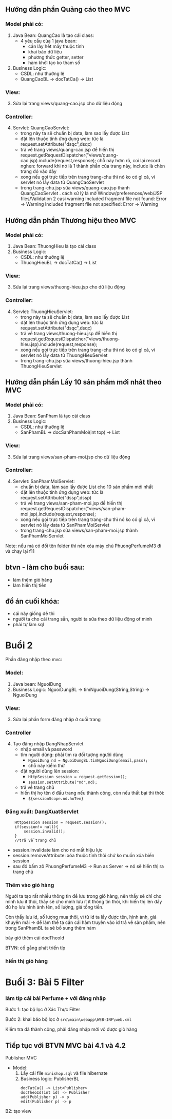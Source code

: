 ## Hướng dẫn phần Quảng cáo theo MVC
### Model phải có:
1. Java Bean: QuangCao là tạo cái class:
	- 4 yêu cầu của 1 java bean: 
		+ cần lấy hết mấy thuộc tính
		+ khai báo dữ liệu
		+ phương thức getter, setter
		+ hàm khởi tạo ko tham số
2. Business Logic: 
	- CSDL: như thường lệ
	- QuangCaoBL -> docTatCa() -> List<QuangCao>
### View:
3. Sửa lại trang views/quang-cao.jsp cho dữ liệu động
### Controller:
4. Servlet: QuangCaoServlet: 
	+ trong này ta sẽ chuẩn bị data, làm sao lấy được List<QuangCao>
	+ đặt lên thuộc tính ứng dụng web: tức là request.setAttribute("dsqc",dsqc)
	+ trả về trang views/quang-cao.jsp để hiển thị
		request.getRequestDispatcher("views/quang-cao.jsp).include(request,response); 
		chỗ này hơm rõ, coi lại record nghen: forward khi nó là 1 thành phần của trang này, include là chèn trang đó vào đây
	+ xong nếu gọi trực tiếp trên trang trang-chu thì nó ko có gì cả, vì servlet nó lấy data từ QuangCaoServlet
	+ trong trang-chu.jsp sửa views/quang-cao.jsp thành QuangCaoServlet
		. cách xử lý là mở Window/preferences/web/JSP files/Validation 2 casi warning 
			Included fragment file not found: Error -> Warning
			Included fragment file not specified: Error -> Warning

## Hướng dẫn phần Thương hiệu theo MVC
### Model phải có:
1. Java Bean: ThuongHieu là tạo cái class
2. Business Logic: 
	- CSDL: như thường lệ
	- ThuongHieuBL -> docTatCa() -> List<ThuongHieu>
### View:
3. Sửa lại trang views/thuong-hieu.jsp cho dữ liệu động
### Controller:
4. Servlet: ThuongHieuServlet: 
	+ trong này ta sẽ chuẩn bị data, làm sao lấy được List<ThuongHieu>
	+ đặt lên thuộc tính ứng dụng web: tức là request.setAttribute("dsqc",dsqc)
	+ trả về trang views/thuong-hieu.jsp để hiển thị
		request.getRequestDispatcher("views/thuong-hieu.jsp).include(request,response); 
	+ xong nếu gọi trực tiếp trên trang trang-chu thì nó ko có gì cả, vì servlet nó lấy data từ ThuongHieuServlet
	+ trong trang-chu.jsp sửa views/thuong-hieu.jsp thành ThuongHieuServlet

## Hướng dẫn phần Lấy 10 sản phẩm mới nhât theo MVC
### Model phải có:
1. Java Bean: SanPham là tạo cái class
2. Business Logic: 
	- CSDL: như thường lệ
	- SanPhamBL -> docSanPhamMoi(int top) -> List<SanPham>
### View:
3. Sửa lại trang views/san-pham-moi.jsp cho dữ liệu động
### Controller:
4. Servlet: SanPhamMoiServlet: 
	+ chuẩn bị data, làm sao lấy được List<SanPham> cho 10 sản phẩm mới nhất
	+ đặt lên thuộc tính ứng dụng web: tức là request.setAttribute("dssp",dssp)
	+ trả về trang views/san-pham-moi.jsp để hiển thị
		request.getRequestDispatcher("views/san-pham-moi.jsp).include(request,response); 
	+ xong nếu gọi trực tiếp trên trang trang-chu thì nó ko có gì cả, vì servlet nó lấy data từ SanPhamMoiServlet
	+ trong trang-chu.jsp sửa views/san-pham-moi.jsp thành SanPhamMoiServlet

Note: nếu mà có đổi tên folder thì nên xóa máy chủ PhuongPerfumeM3 đi và chạy lại f11

btvn - làm cho buổi sau:
----
- làm thêm giỏ hàng
- làm hiển thị tiền

đồ án cuối khóa:
---
- cái này giống đề thi
- người ta cho cái trang sẵn, người ta sửa theo dữ liệu động of mình
- phải tự làm sql


# Buổi  2
Phần đăng nhập theo mvc:

### Model:
1. Java bean: NguoiDung
2. Business Logic: NguoiDungBL -> timNguoiDung(String,String) -> NguoiDung
### View: 
3. Sửa lại phần form đăng nhập ở cuối trang
### Controller
4. Tạo đăng nhập DangNhapServlet
	- nhập email và password
	- tìm người dùng: phải tìm ra đối tượng người dùng
		- `NguoiDung nd = NguoiDungBL.timNguoiDung(email,pass);`
		- chỗ này kiểm thử
	- đặt người dùng lên session:
		- `HttpSession session = request.getSession();`
		- `session.setAttribute("nd",nd);`
	- trả về trang chủ
	- hiển thị họ tên ở đầu trang nếu thành công, còn nếu thất bại thì thôi:
		- `${sessionScope.nd.hoTen}`
### Đăng xuất: DangXuatServlet
```
	HttpSession session = request.session();
	if(session!= null){
		session.invalid();
	}
	//trả về trang chủ
```
- session.invalidate làm cho nó mất hiệu lực
- session.removeAttribute: xóa thuộc tính thôi chứ ko muốn xóa biến session
- sau đó bấm zô PhuongPerfumeM3 -> Run as Server -> nó sẽ hiển thị ra trang chủ

### Thêm vào giỏ hàng

Người ta tạo rất nhiều thông tin để lưu trong giỏ hàng, nên thầy sẽ chỉ cho mình lưu ít thôi, thầy sẽ cho mình lưu ít ít thông tin thôi, khi hiển thị lên đầy đủ họ lưu hình ảnh tên, số lượng, giá tổng tiền.

Còn thầy lưu id, số lượng mua thôi, vì từ id ta lấy được tên, hình ảnh, giá khuyến mãi -> để làm thế ta cần cái hàm truyền vào id trả về sản phẩm, nên trong SanPhamBL ta sẽ bổ sung thêm hàm

bây giờ thêm cái docTheoId

BTVN: cố gắng phát triển típ

### hiển thị giỏ hàng


# Buổi 3:  Bài 5 Filter

### làm típ cái bài Perfume + với đăng nhập  
Bước 1: tạo bộ lọc ở Xác Thực Filter

Bước 2: khai báo bộ lọc ở `src\main\webapp\WEB-INF\web.xml`

Kiểm tra đã thành công, phải đăng nhập mới vô được giỏ hàng

## Tiếp tục với BTVN MVC bài 4.1 và 4.2
Publisher MVC
- Model:
	1. Lấy cái file `minishop.sql` và file  hibernate
	2. Business logic: PublisherBL
		```
		docTatCa() -> List<Publisher>
		docTheoId(int id) -> Publisher
		add(Publisher p) -> p
		edit(Publisher p) -> p
		```
B2: tạo view 
